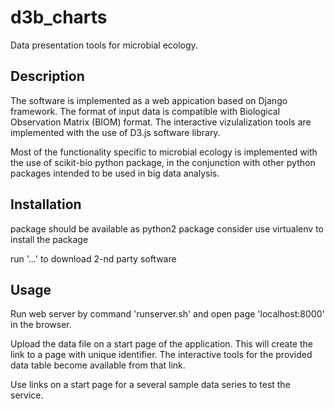 # d3b_charts

Data presentation tools for microbial ecology.

## Description

The software is implemented as a web appication based on Django framework.
The format of input data is compatible with Biological Observation Matrix (BIOM) format.
The interactive vizulalization tools are implemented with the use of D3.js software library.

Most of the functionality specific to microbial ecology is implemented with the use of scikit-bio python package, 
in the conjunction with other python packages intended to be used in big data analysis.

## Installation

package should be available as python2 package
consider use virtualenv to install the package

run '...' to download 2-nd party software

## Usage

Run web server by command 'runserver.sh' and open page 'localhost:8000' in the browser.

Upload the data file on a start page of the application. This will create the link to a page with unique identifier.
The interactive tools for the provided data table become available from that link.

Use links on a start page for a several sample data series to test the service.
